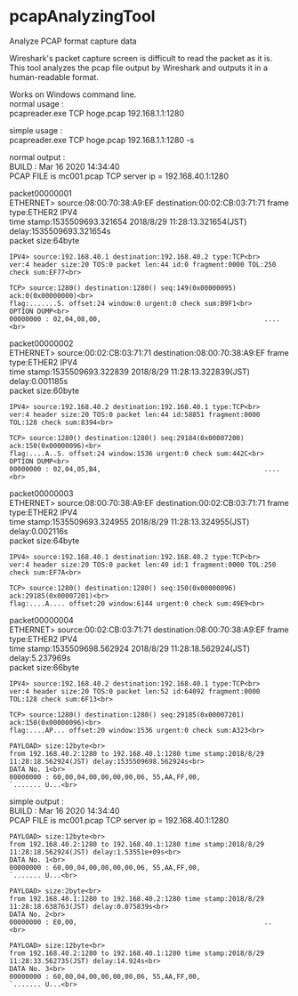 # pcapAnalyzingTool
Analyze PCAP format capture data

Wireshark's packet capture screen is difficult to read the packet as it is.
This tool analyzes the pcap file output by Wireshark and outputs it in a human-readable format.

Works on Windows command line.<br>
normal usage : <br>
pcapreader.exe TCP hoge.pcap 192.168.1.1:1280

simple usage : <br>
pcapreader.exe TCP hoge.pcap 192.168.1.1:1280 -s

normal output : <br>
BUILD : Mar 16 2020 14:34:40<br>
PCAP FILE is mc001.pcap TCP server ip = 192.168.40.1:1280

packet00000001<br>
    ETHERNET> source:08:00:70:38:A9:EF destination:00:02:CB:03:71:71 frame type:ETHER2 IPV4<br>
    time stamp:1535509693.321654 2018/8/29 11:28:13.321654(JST) delay:1535509693.321654s<br>
    packet size:64byte<br>

    IPV4> source:192.168.40.1 destination:192.168.40.2 type:TCP<br>
    ver:4 header size:20 TOS:0 packet len:44 id:0 fragment:0000 TOL:250 check sum:EF77<br>

    TCP> source:1280() destination:1280() seq:149(0x00000095) ack:0(0x00000000)<br>
    flag:.......S. offset:24 window:0 urgent:0 check sum:B9F1<br>
    OPTION DUMP<br>
    00000000 : 02,04,08,00,                                         .... <br>

packet00000002<br>
    ETHERNET> source:00:02:CB:03:71:71 destination:08:00:70:38:A9:EF frame type:ETHER2 IPV4<br>
    time stamp:1535509693.322839 2018/8/29 11:28:13.322839(JST) delay:0.001185s<br>
    packet size:60byte<br>

    IPV4> source:192.168.40.2 destination:192.168.40.1 type:TCP<br>
    ver:4 header size:20 TOS:0 packet len:44 id:58851 fragment:0000 TOL:128 check sum:8394<br>

    TCP> source:1280() destination:1280() seq:29184(0x00007200) ack:150(0x00000096)<br>
    flag:....A..S. offset:24 window:1536 urgent:0 check sum:442C<br>
    OPTION DUMP<br>
    00000000 : 02,04,05,B4,                                         .... <br>

packet00000003<br>
    ETHERNET> source:08:00:70:38:A9:EF destination:00:02:CB:03:71:71 frame type:ETHER2 IPV4<br>
    time stamp:1535509693.324955 2018/8/29 11:28:13.324955(JST) delay:0.002116s<br>
    packet size:64byte<br>

    IPV4> source:192.168.40.1 destination:192.168.40.2 type:TCP<br>
    ver:4 header size:20 TOS:0 packet len:40 id:1 fragment:0000 TOL:250 check sum:EF7A<br>

    TCP> source:1280() destination:1280() seq:150(0x00000096) ack:29185(0x00007201)<br>
    flag:....A.... offset:20 window:6144 urgent:0 check sum:49E9<br>

packet00000004<br>
    ETHERNET> source:00:02:CB:03:71:71 destination:08:00:70:38:A9:EF frame type:ETHER2 IPV4<br>
    time stamp:1535509698.562924 2018/8/29 11:28:18.562924(JST) delay:5.237969s<br>
    packet size:66byte<br>

    IPV4> source:192.168.40.2 destination:192.168.40.1 type:TCP<br>
    ver:4 header size:20 TOS:0 packet len:52 id:64092 fragment:0000 TOL:128 check sum:6F13<br>

    TCP> source:1280() destination:1280() seq:29185(0x00007201) ack:150(0x00000096)<br>
    flag:....AP... offset:20 window:1536 urgent:0 check sum:A323<br>

    PAYLOAD> size:12byte<br>
    from 192.168.40.2:1280 to 192.168.40.1:1280 time stamp:2018/8/29 11:28:18.562924(JST) delay:1535509698.562924s<br>
    DATA No. 1<br>
    00000000 : 60,00,04,00,00,00,00,06, 55,AA,FF,00,                `....... U...<br>


simple output : <br>
BUILD : Mar 16 2020 14:34:40<br>
PCAP FILE is mc001.pcap TCP server ip = 192.168.40.1:1280<br>

    PAYLOAD> size:12byte<br>
    from 192.168.40.2:1280 to 192.168.40.1:1280 time stamp:2018/8/29 11:28:18.562924(JST) delay:1.53551e+09s<br>
    DATA No. 1<br>
    00000000 : 60,00,04,00,00,00,00,06, 55,AA,FF,00,                `....... U...<br>

    PAYLOAD> size:2byte<br>
    from 192.168.40.1:1280 to 192.168.40.2:1280 time stamp:2018/8/29 11:28:18.638763(JST) delay:0.075839s<br>
    DATA No. 2<br>
    00000000 : E0,00,                                               .. <br>

    PAYLOAD> size:12byte<br>
    from 192.168.40.2:1280 to 192.168.40.1:1280 time stamp:2018/8/29 11:28:33.562735(JST) delay:14.924s<br>
    DATA No. 3<br>
    00000000 : 60,00,04,00,00,00,00,06, 55,AA,FF,00,                `....... U...<br>

